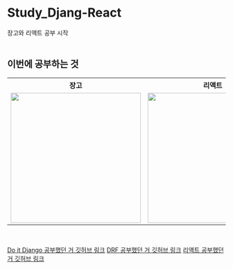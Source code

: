 # Study_Djang-React

장고와 리액트 공부 시작
<br/>
<br/>

<h2>이번에 공부하는 것</h2>
<table>
    <tr>
        <th>장고</th>
        <th>리액트</th>
    </tr>
    <tr>
        <td>
            <img src='https://www.djangoproject.com/m/img/logos/django-logo-negative.png' width='300'>
        </td>
        <td>
            <img src='https://www.seekpng.com/png/detail/80-803597_io-is-compatible-with-all-javascript-frameworks-and.png' width='300'>
        </td>
        </td>
    </tr>
</table>
<br/>

<a href="https://github.com/incheor/Study_Django">Do it Django 공부했던 거 깃허브 링크</a>
<a href="https://github.com/incheor/Study_DRF">DRF 공부했던 거 깃허브 링크</a>
<a href="https://github.com/incheor/Study_React">리액트 공부했던 거 깃허브 링크</a>
<br/>
